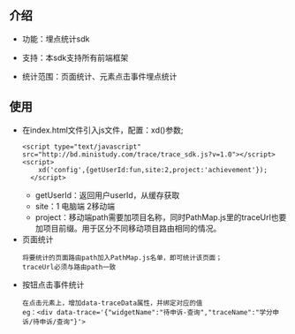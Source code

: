 ## 介绍
* 功能：埋点统计sdk

* 支持：本sdk支持所有前端框架

* 统计范围：页面统计、元素点击事件埋点统计


## 使用

* 在index.html文件引入js文件，配置：xd()参数;
    ```
    <script type="text/javascript" src="http://bd.ministudy.com/trace/trace_sdk.js?v=1.0"></script>
    <script>
        xd('config',{getUserId:fun,site:2,project:'achievement'});
      </script>
    ```
    + getUserId：返回用户userId，从缓存获取
    + site：1 电脑端  2移动端
    + project：移动端path需要加项目名称，同时PathMap.js里的traceUrl也要加项目前缀。用于区分不同移动项目路由相同的情况。
* 页面统计
    ```
    将要统计的页面路由path加入PathMap.js名单，即可统计该页面；
    traceUrl必须与路由path一致
    ```
 * 按钮点击事件统计
     ```
     在点击元素上，增加data-traceData属性，并绑定对应的值
     eg：<div data-trace='{"widgetName":"待申诉-查询","traceName":"学分申诉/待申诉/查询"}'>
     ```
